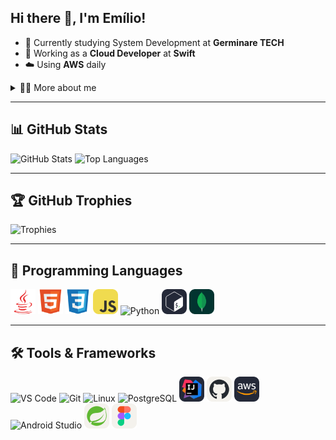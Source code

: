 <h2>Hi there 👋, I'm Emílio!</h2>

<ul>
  <li>🌱 Currently studying System Development at <strong>Germinare TECH</strong></li>
  <li>🔭 Working as a <strong>Cloud Developer</strong> at <strong>Swift</strong></li>
  <li>☁️ Using <strong>AWS</strong> daily</li>
</ul>

<details>
  <summary>👨‍💻 More about me</summary>

  - 🧠 I'm 16 years old and live in Brazil  
  - 🌎 Intermediate English speaker  
  - 📚 I have experience with:  
    <code>SQL</code>, <code>MongoDB</code>, <code>Java</code>, <code>HTML</code>, <code>CSS</code>, <code>JavaScript</code>, <code>Python</code>, <code>Bash</code>  
  - 🎮 I love playing games, volleyball and table tennis!  
</details>

---

## 📊 GitHub Stats

![GitHub Stats](https://github-readme-stats.vercel.app/api?username=EmilioStuart&show_icons=true&theme=dark)
![Top Languages](https://github-readme-stats.vercel.app/api/top-langs/?username=EmilioStuart&layout=compact&langs_count=7&theme=dark)

---

## 🏆 GitHub Trophies

![Trophies](https://github-profile-trophy.vercel.app/?username=EmilioStuart&theme=tokyonight&no-frame=false&no-bg=false&margin-w=4)

---

## 🧠 Programming Languages

<p>
  <img alt="Java" src="https://raw.githubusercontent.com/devicons/devicon/master/icons/java/java-plain.svg" width="40" />
  <img alt="HTML" src="https://raw.githubusercontent.com/devicons/devicon/master/icons/html5/html5-original.svg" width="40" />
  <img alt="CSS" src="https://raw.githubusercontent.com/devicons/devicon/master/icons/css3/css3-original.svg" width="40" />
  <img alt="JavaScript" src="https://raw.githubusercontent.com/tandpfun/skill-icons/main/icons/JavaScript.svg" width="40" />
  <img alt="Python" src="https://cdn.jsdelivr.net/gh/devicons/devicon@latest/icons/python/python-original.svg" width="40" />
  <img alt="Bash" src="https://raw.githubusercontent.com/tandpfun/skill-icons/main/icons/Bash-Dark.svg" width="40" />
  <img alt="MongoDB" src="https://raw.githubusercontent.com/tandpfun/skill-icons/main/icons/MongoDB.svg" width="40" />
</p>

---

## 🛠️ Tools & Frameworks

<p>
  <img alt="VS Code" src="https://cdn.jsdelivr.net/gh/devicons/devicon/icons/vscode/vscode-original.svg" width="40" />
  <img alt="Git" src="https://cdn.jsdelivr.net/gh/devicons/devicon/icons/git/git-original.svg" width="40" />
  <img alt="Linux" src="https://cdn.jsdelivr.net/gh/devicons/devicon/icons/linux/linux-original.svg" width="40" />
  <img alt="PostgreSQL" src="https://cdn.jsdelivr.net/gh/devicons/devicon/icons/postgresql/postgresql-original.svg" width="40" />
  <img alt="IntelliJ IDEA" src="https://raw.githubusercontent.com/tandpfun/skill-icons/main/icons/Idea-Dark.svg" width="40" />
  <img alt="GitHub" src="https://raw.githubusercontent.com/tandpfun/skill-icons/main/icons/Github-Light.svg" width="40" />
  <img alt="AWS" src="https://raw.githubusercontent.com/tandpfun/skill-icons/main/icons/AWS-Dark.svg" width="40" />
  <img alt="Android Studio" src="https://uxwing.com/wp-content/themes/uxwing/download/brands-and-social-media/android-studio-icon.png" width="40" />
  <img alt="Spring" src="https://raw.githubusercontent.com/tandpfun/skill-icons/65dea6c4eaca7da319e552c09f4cf5a9a8dab2c8/icons/Spring-Light.svg" width="40" />
  <img alt="Figma" src="https://raw.githubusercontent.com/tandpfun/skill-icons/65dea6c4eaca7da319e552c09f4cf5a9a8dab2c8/icons/Figma-Light.svg" width="40" />
</p>
